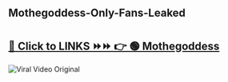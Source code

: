 
 ## Mothegoddess-Only-Fans-Leaked

# <h2><a href="https://clipsfans.com/Mothegoddess&ref=git">🔗 Click to LINKS ⏩⏩ 👉 🟢 Mothegoddess </a></h2>

<a href="https://clipsfans.com/Mothegoddess&ref=git" rel="nofollow" data-target="animated-image.originalLink"><img src="https://i.ibb.co.com/xMMVF88/686577567.gif" alt="Viral Video Original" style="max-width: 100%; display: inline-block;" data-target="animated-image.originalImage"></a>
